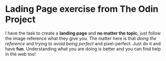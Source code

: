 # Lading Page exercise from The Odin Project

I have the task to create a **landing page** and **no matter the topic**, just follow the image reference what they give you. The matter here is that *doing the reference* and trying to *avoid being perfect* and pixel-perfect. Just do it and have **fun**. Understanding what you are doing is better and you can find help in the web too!